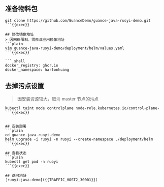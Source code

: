 ## 准备物料包
```plain
git clone https://github.com/GuanceDemo/guance-java-ruoyi-demo.git
```{{exec}}

## 修改镜像地址
> 因网络限制，需修改应用镜像地址
```plain
vim guance-java-ruoyi-demo/deployment/helm/values.yaml
```{{exec}}

``` shell
docker_registry: ghcr.io
docker_namespace: harlonhuang
```

## 去掉污点设置
> 因安装资源较大，取消 master 节点的污点

```plain
kubectl taint node controlplane node-role.kubernetes.io/control-plane-
```{{exec}}


## 安装部署
```plain
cd guance-java-ruoyi-demo
helm upgrade -i ruoyi -n ruoyi --create-namespace ./deployment/helm
```{{exec}}

## 查看状态
```plain
kubectl get pod -n ruoyi
```{{exec}}

## 访问地址
[ruoyi-java-demo]({{TRAFFIC_HOST2_30001}})